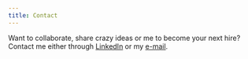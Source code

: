 ```yaml
---
title: Contact
---
```


Want to collaborate, share crazy ideas or me to become your next hire? Contact me either through [LinkedIn](https://www.linkedin.com/in/fernando-avalos-lopez/) or my [e-mail](mailto:fernandoadev@protonmail.com).
